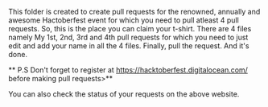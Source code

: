 This folder is created to create pull requests for the renowned, annually and awesome Hactoberfest event 
for which you need to pull atleast 4 pull requests.
So, this is the place you can claim your t-shirt. 
There are 4 files namely My 1st, 2nd, 3rd and 4th pull requests 
for which you need to just edit and add your name in all the 4 files. 
Finally, pull the request. And it's done.

** P.S Don't forget to register at https://hacktoberfest.digitalocean.com/ before making pull requests>**

You can also check the status of your requests on the above website. 
